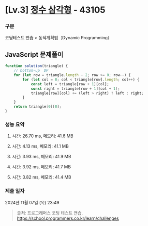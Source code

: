 # [Lv.3] [정수 삼각형](https://school.programmers.co.kr/learn/courses/30/lessons/43105?language=javascript) - 43105 

### 구분

코딩테스트 연습 > 동적계획법（Dynamic Programming）

## JavaScript 문제풀이

```js
function solution(triangle) {
    // bottom-up  DP
    for (let row = triangle.length - 2; row >= 0; row--) {
        for (let col = 0; col < triangle[row].length; col++) {
            const left = triangle[row + 1][col];
            const right = triangle[row + 1][col + 1];
            triangle[row][col] += (left > right) ? left : right;
        }
    }
    return triangle[0][0];
}
```

### 성능 요약

1. 시간: 26.70 ms, 메모리: 41.6 MB

2. 시간: 4.13 ms, 메모리: 41.1 MB
3. 시간: 3.93 ms, 메모리: 41.9 MB
4. 시간: 3.92 ms, 메모리: 41.7 MB
5. 시간: 3.82 ms, 메모리: 41.4 MB

### 제출 일자

2024년 11월 07일 (목) 23:49

> 출처: 프로그래머스 코딩 테스트 연습, https://school.programmers.co.kr/learn/challenges